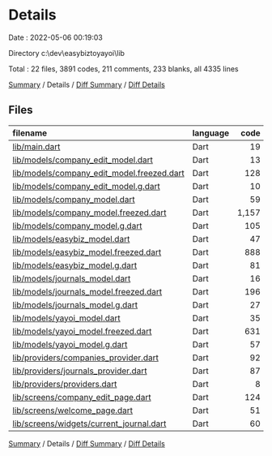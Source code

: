 # Details

Date : 2022-05-06 00:19:03

Directory c:\dev\easybiztoyayoi\lib

Total : 22 files,  3891 codes, 211 comments, 233 blanks, all 4335 lines

[Summary](results.md) / Details / [Diff Summary](diff.md) / [Diff Details](diff-details.md)

## Files
| filename | language | code | comment | blank | total |
| :--- | :--- | ---: | ---: | ---: | ---: |
| [lib/main.dart](/lib/main.dart) | Dart | 19 | 0 | 4 | 23 |
| [lib/models/company_edit_model.dart](/lib/models/company_edit_model.dart) | Dart | 13 | 0 | 5 | 18 |
| [lib/models/company_edit_model.freezed.dart](/lib/models/company_edit_model.freezed.dart) | Dart | 128 | 15 | 31 | 174 |
| [lib/models/company_edit_model.g.dart](/lib/models/company_edit_model.g.dart) | Dart | 10 | 4 | 5 | 19 |
| [lib/models/company_model.dart](/lib/models/company_model.dart) | Dart | 59 | 2 | 4 | 65 |
| [lib/models/company_model.freezed.dart](/lib/models/company_model.freezed.dart) | Dart | 1,157 | 67 | 27 | 1,251 |
| [lib/models/company_model.g.dart](/lib/models/company_model.g.dart) | Dart | 105 | 4 | 5 | 114 |
| [lib/models/easybiz_model.dart](/lib/models/easybiz_model.dart) | Dart | 47 | 0 | 4 | 51 |
| [lib/models/easybiz_model.freezed.dart](/lib/models/easybiz_model.freezed.dart) | Dart | 888 | 49 | 27 | 964 |
| [lib/models/easybiz_model.g.dart](/lib/models/easybiz_model.g.dart) | Dart | 81 | 4 | 5 | 90 |
| [lib/models/journals_model.dart](/lib/models/journals_model.dart) | Dart | 16 | 0 | 5 | 21 |
| [lib/models/journals_model.freezed.dart](/lib/models/journals_model.freezed.dart) | Dart | 196 | 15 | 28 | 239 |
| [lib/models/journals_model.g.dart](/lib/models/journals_model.g.dart) | Dart | 27 | 4 | 5 | 36 |
| [lib/models/yayoi_model.dart](/lib/models/yayoi_model.dart) | Dart | 35 | 0 | 4 | 39 |
| [lib/models/yayoi_model.freezed.dart](/lib/models/yayoi_model.freezed.dart) | Dart | 631 | 38 | 27 | 696 |
| [lib/models/yayoi_model.g.dart](/lib/models/yayoi_model.g.dart) | Dart | 57 | 4 | 5 | 66 |
| [lib/providers/companies_provider.dart](/lib/providers/companies_provider.dart) | Dart | 92 | 0 | 6 | 98 |
| [lib/providers/journals_provider.dart](/lib/providers/journals_provider.dart) | Dart | 87 | 1 | 14 | 102 |
| [lib/providers/providers.dart](/lib/providers/providers.dart) | Dart | 8 | 0 | 4 | 12 |
| [lib/screens/company_edit_page.dart](/lib/screens/company_edit_page.dart) | Dart | 124 | 1 | 6 | 131 |
| [lib/screens/welcome_page.dart](/lib/screens/welcome_page.dart) | Dart | 51 | 3 | 5 | 59 |
| [lib/screens/widgets/current_journal.dart](/lib/screens/widgets/current_journal.dart) | Dart | 60 | 0 | 7 | 67 |

[Summary](results.md) / Details / [Diff Summary](diff.md) / [Diff Details](diff-details.md)